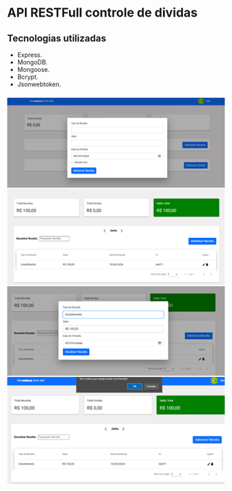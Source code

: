# API RESTFull controle de dividas

## Tecnologias utilizadas
- Express.
- MongoDB.
- Mongoose.
- Bcrypt.
- Jsonwebtoken.

### 

![alt text](image-1.png)
![alt text](image-2.png)
![alt text](image-3.png)
![alt text](image-4.png)